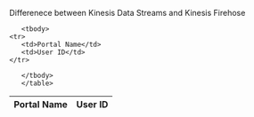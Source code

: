 Differenece between Kinesis Data Streams and Kinesis Firehose

<table>
  <thead>
    <tr>
       <th>Portal Name</th>
       <th>User ID</th>
    </tr>  
</thead>

       <tbody>
    <tr>
       <td>Portal Name</td>
       <td>User ID</td>
    </tr>  
         
       </tbody>
       </table>
